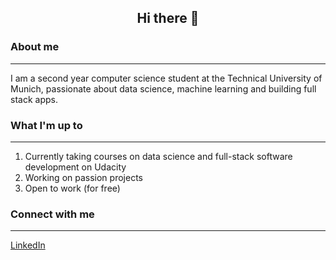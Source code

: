 ## <p style="text-align: center;"> Hi there 👋 </p>

### About me 
---
I am a second year computer science student at the Technical University of Munich, passionate about data science, machine learning and building full stack apps.

### What I'm up to 
---
1. Currently taking courses on data science and full-stack software development on Udacity
2. Working on passion projects
3. Open to work (for free) 

### Connect with me
---
[LinkedIn](www.linkedin.com/in/maximilian-fenner-556340264)
<!--
**m-severed/m-severed** is a ✨ _special_ ✨ repository because its `README.md` (this file) appears on your GitHub profile.

Here are some ideas to get you started:

- 🔭 I’m currently working on ...
- 🌱 I’m currently learning ...
- 👯 I’m looking to collaborate on ...
- 🤔 I’m looking for help with ...
- 💬 Ask me about ...
- 📫 How to reach me: ...
- 😄 Pronouns: ...
- ⚡ Fun fact: ...
-->
